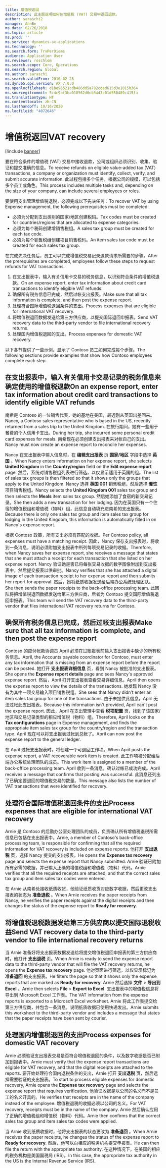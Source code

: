 ```yaml
---
title: 增值税返回
description: 此主题说明如何在增值税 (VAT) 交易中退回退款。
author: saraschi2
manager: AnnBe
ms.date: 02/26/2018
ms.topic: article
ms.prod: ''
ms.service: dynamics-ax-applications
ms.technology: ''
ms.search.form: TrvPerDiems
audience: Application User
ms.reviewer: roschlom
ms.search.scope: Core, Operations
ms.search.region: Global
ms.author: saraschi
ms.search.validFrom: 2016-02-28
ms.dyn365.ops.version: AX 7.0.0
ms.openlocfilehash: d1be96521cdb486dd5a702cded615d3e1015b364
ms.sourcegitcommit: 5c4c9bf3ba018562d6cb3443c01d550489c415fa
ms.translationtype: HT
ms.contentlocale: zh-CN
ms.lasthandoff: 10/16/2020
ms.locfileid: "4072646"
---
```

# <a name="vat-recovery"></a><span data-ttu-id="4fe0f-103">增值税返回</span><span class="sxs-lookup"><span data-stu-id="4fe0f-103">VAT recovery</span></span> 

[!include [banner](../includes/banner.md)]

<span data-ttu-id="4fe0f-104">要在符合条件的增值税 (VAT) 交易中接收退款，公司或组织必须识别、收集、验证和提交准确的信息。</span><span class="sxs-lookup"><span data-stu-id="4fe0f-104">To receive refunds on eligible value-added tax (VAT) transactions, a company or organization must identify, collect, verify, and submit accurate information.</span></span> <span data-ttu-id="4fe0f-105">此过程包括多个任务，根据公司的规模，可以包括多个员工或角色。</span><span class="sxs-lookup"><span data-stu-id="4fe0f-105">This process includes multiple tasks and, depending on the size of your company, can include several employees or roles.</span></span>

<span data-ttu-id="4fe0f-106">要使用支出管理增值税退税，必须完成以下先决任务：</span><span class="sxs-lookup"><span data-stu-id="4fe0f-106">To recover VAT by using Expense management, the following prerequisites must be completed:</span></span>

- <span data-ttu-id="4fe0f-107">必须为分配到支出类别的国家/地区创建税码。</span><span class="sxs-lookup"><span data-stu-id="4fe0f-107">Tax codes must be created for countries/regions that are allocated to expense categories.</span></span>
- <span data-ttu-id="4fe0f-108">必须为每个税码创建增销售税组。</span><span class="sxs-lookup"><span data-stu-id="4fe0f-108">A sales tax group must be created for each tax code.</span></span>
- <span data-ttu-id="4fe0f-109">必须为每个销售税组创建项目销售税码。</span><span class="sxs-lookup"><span data-stu-id="4fe0f-109">An item sales tax code must be created for each sales tax group.</span></span>

<span data-ttu-id="4fe0f-110">在完成先决任务后，员工可以完成增值税交易记录退款请求所需要的步骤。</span><span class="sxs-lookup"><span data-stu-id="4fe0f-110">After the prerequisites are completed, employees follow these steps to request refunds for VAT transactions.</span></span>

1. <span data-ttu-id="4fe0f-111">在支出报表中，输入有关信用卡交易的税务信息，以识别符合条件的增值税退款。</span><span class="sxs-lookup"><span data-stu-id="4fe0f-111">On an expense report, enter tax information about credit card transactions to identify eligible VAT refunds.</span></span>
2. <span data-ttu-id="4fe0f-112">确保所有税务信息已完成，然后过帐支出报表。</span><span class="sxs-lookup"><span data-stu-id="4fe0f-112">Make sure that all tax information is complete, and then post the expense report.</span></span>
3. <span data-ttu-id="4fe0f-113">处理符合国际增值税退回条件的支出。</span><span class="sxs-lookup"><span data-stu-id="4fe0f-113">Process expenses that are eligible for international VAT recovery.</span></span>
4. <span data-ttu-id="4fe0f-114">将增值税退回数据发送给第三方供应商，以提交国际退回申报表。</span><span class="sxs-lookup"><span data-stu-id="4fe0f-114">Send VAT recovery data to the third-party vendor to file international recovery returns.</span></span>
5. <span data-ttu-id="4fe0f-115">处理国内增值税退回的支出。</span><span class="sxs-lookup"><span data-stu-id="4fe0f-115">Process expenses for domestic VAT recovery.</span></span>

<span data-ttu-id="4fe0f-116">以下各节提供了一些示例，显示了 Contoso 员工如何完成每个步骤。</span><span class="sxs-lookup"><span data-stu-id="4fe0f-116">The following sections provide examples that show how Contoso employees complete each step.</span></span>

## <a name="on-an-expense-report-enter-tax-information-about-credit-card-transactions-to-identify-eligible-vat-refunds"></a><span data-ttu-id="4fe0f-117">在支出报表中，输入有关信用卡交易记录的税务信息来确定使用的增值税退款</span><span class="sxs-lookup"><span data-stu-id="4fe0f-117">On an expense report, enter tax information about credit card transactions to identify eligible VAT refunds</span></span>

<span data-ttu-id="4fe0f-118">南希是 Contoso 的一位销售代表，她的基地在美国，最近刚从英国出差回来。</span><span class="sxs-lookup"><span data-stu-id="4fe0f-118">Nancy, a Contoso sales representative who is based in the US, recently returned from a sales trip to the United Kingdom.</span></span> <span data-ttu-id="4fe0f-119">在旅行期间，她有一些用于餐费的个人信用卡支出。</span><span class="sxs-lookup"><span data-stu-id="4fe0f-119">During her trip, she incurred some personal credit card expenses for meals.</span></span> <span data-ttu-id="4fe0f-120">南希现在必须创建支出报表来对帐自己的支出。</span><span class="sxs-lookup"><span data-stu-id="4fe0f-120">Nancy must now create an expense report to reconcile her expenses.</span></span>

<span data-ttu-id="4fe0f-121">Nancy 在支出报表中输入信息时，在 **编辑支出报表** 页 **国家/地区** 字段中选择 **英国** 。</span><span class="sxs-lookup"><span data-stu-id="4fe0f-121">When Nancy enters information on her expense report, she selects **United Kingdom** in the **Country/region** field on the **Edit expense report** page.</span></span> <span data-ttu-id="4fe0f-122">然后，系统对销售税组列表进行筛选，以仅显示适用于英国的组。</span><span class="sxs-lookup"><span data-stu-id="4fe0f-122">The list of sales tax groups is then filtered so that it shows only the groups that apply to the United Kingdom.</span></span> <span data-ttu-id="4fe0f-123">Nancy 选择 **英国 001** 销售税组，然后选择 **餐饮** 项目销售税组。</span><span class="sxs-lookup"><span data-stu-id="4fe0f-123">Nancy selects the **United Kingdom 001** sales tax group and then selects the **Meals** item sales tax group.</span></span> <span data-ttu-id="4fe0f-124">然后她添加了食宿的新交易记录。</span><span class="sxs-lookup"><span data-stu-id="4fe0f-124">She then adds a new transaction for her lodging.</span></span> <span data-ttu-id="4fe0f-125">因为在英国只有一个住宿的增值税组和增值税（物料）组，此信息自动填充进南希的支出报表。</span><span class="sxs-lookup"><span data-stu-id="4fe0f-125">Because there is only one sales tax group and item sales tax group for lodging in the United Kingdom, this information is automatically filled in on Nancy's expense report.</span></span>

<span data-ttu-id="4fe0f-126">根据 Contoso 政策，所有支出必须有匹配的收据。</span><span class="sxs-lookup"><span data-stu-id="4fe0f-126">Per Contoso policy, all expenses must have a matching receipt.</span></span> <span data-ttu-id="4fe0f-127">因此，Nancy 保存支出报表时，将收到一条消息，说明必须附加支出报表中所列每项交易记录的收据。</span><span class="sxs-lookup"><span data-stu-id="4fe0f-127">Therefore, when Nancy saves her expense report, she receives a message that states that she must attach a receipt for each transaction that she listed on her expense report.</span></span> <span data-ttu-id="4fe0f-128">Nancy 验证她是否已将每张交易收据的数字图像附加到支出报表中，然后提交报表以供审批。</span><span class="sxs-lookup"><span data-stu-id="4fe0f-128">Nancy verifies that she has attached a digital image of each transaction receipt to her expense report and then submits her report for approval.</span></span> <span data-ttu-id="4fe0f-129">然后，她将纸质收据发送给后端办公系统处理团队。</span><span class="sxs-lookup"><span data-stu-id="4fe0f-129">She then sends the paper receipts to the back-office processing team.</span></span> <span data-ttu-id="4fe0f-130">此团队将把增值税退回数据发送给第三方供应商，后者为 Contoso 提交国际增值税退回申报表。</span><span class="sxs-lookup"><span data-stu-id="4fe0f-130">This team will send the VAT recovery data to the third-party vendor that files international VAT recovery returns for Contoso.</span></span>

## <a name="make-sure-that-all-tax-information-is-complete-and-then-post-the-expense-report"></a><span data-ttu-id="4fe0f-131">确保所有税务信息已完成，然后过帐支出报表</span><span class="sxs-lookup"><span data-stu-id="4fe0f-131">Make sure that all tax information is complete, and then post the expense report</span></span>

<span data-ttu-id="4fe0f-132">Contoso 的应付帐款协调员 April 必须在过账报表前输入支出报表中缺少的所有税务信息。</span><span class="sxs-lookup"><span data-stu-id="4fe0f-132">April, the Accounts payable coordinator for Contoso, must enter any tax information that is missing from an expense report before the report can be posted.</span></span> <span data-ttu-id="4fe0f-133">她打开 **支出报表详细信息** 页，看到 Nancy 被批准的支出报表。</span><span class="sxs-lookup"><span data-stu-id="4fe0f-133">She opens the **Expense report details** page and sees Nancy's approved expense report.</span></span> <span data-ttu-id="4fe0f-134">然后，April 打开支出报表查看交易详细信息。</span><span class="sxs-lookup"><span data-stu-id="4fe0f-134">April then opens the expense report to view the details of the transactions.</span></span> <span data-ttu-id="4fe0f-135">她发现 Nancy 没有为其中一项交易输入项目销售税组。</span><span class="sxs-lookup"><span data-stu-id="4fe0f-135">She sees that Nancy didn't enter an item sales tax group for one of the transactions.</span></span> <span data-ttu-id="4fe0f-136">由于未提供此信息，April 无法过帐此支出报表。</span><span class="sxs-lookup"><span data-stu-id="4fe0f-136">Because this information isn't provided, April can't post the expense report.</span></span> <span data-ttu-id="4fe0f-137">因此，April 在支出管理中查看 **税项配置** 页，找到了该国家/地区和交易记录类型的相应增值税（物料）组。</span><span class="sxs-lookup"><span data-stu-id="4fe0f-137">Therefore, April looks on the **Tax configurations** page in Expense management, and finds the appropriate item sales tax group for the country/region and the transaction type.</span></span> <span data-ttu-id="4fe0f-138">April 现在可以将支出报表过帐到总帐了。</span><span class="sxs-lookup"><span data-stu-id="4fe0f-138">April can now post the expense report to the general ledger.</span></span>

<span data-ttu-id="4fe0f-139">在 April 过帐支出报表时，将创建一个可退回工作项。</span><span class="sxs-lookup"><span data-stu-id="4fe0f-139">When April posts the expense report, a VAT recoverable work item is created.</span></span> <span data-ttu-id="4fe0f-140">此工作项被分配给后端办公系统处理团队的成员。</span><span class="sxs-lookup"><span data-stu-id="4fe0f-140">This work item is assigned to a member of the back-office processing team.</span></span> <span data-ttu-id="4fe0f-141">April 收到一条消息，确认过帐已成功完成。</span><span class="sxs-lookup"><span data-stu-id="4fe0f-141">April receives a message that confirms that posting was successful.</span></span> <span data-ttu-id="4fe0f-142">此消息还列出了已确定要退回的增值税交易的数量。</span><span class="sxs-lookup"><span data-stu-id="4fe0f-142">This message also lists the number of VAT transactions that were identified for recovery.</span></span>

## <a name="process-expenses-that-are-eligible-for-international-vat-recovery"></a><span data-ttu-id="4fe0f-143">处理符合国际增值税退回条件的支出</span><span class="sxs-lookup"><span data-stu-id="4fe0f-143">Process expenses that are eligible for international VAT recovery</span></span>

<span data-ttu-id="4fe0f-144">Arnie 是 Contoso 的后勤办公室处理团队的成员，负责确认所有增值税退税所需信息已包括在支出报表中。</span><span class="sxs-lookup"><span data-stu-id="4fe0f-144">Arnie, a member of Contoso's back-office processing team, is responsible for confirming that all the required information for VAT recovery is included on expense reports.</span></span> <span data-ttu-id="4fe0f-145">他打开 **支出退税** 页，选择 Nancy 提交的支出报表。</span><span class="sxs-lookup"><span data-stu-id="4fe0f-145">He opens the **Expense tax recovery** page and selects the expense report that Nancy submitted.</span></span> <span data-ttu-id="4fe0f-146">Arnie 验证已附加所有必需的收据，并已输入正确的增值税组和增值税（物料）代码。</span><span class="sxs-lookup"><span data-stu-id="4fe0f-146">Arnie verifies that all the required receipts are attached, and that the correct sales tax group and item sales tax codes were entered.</span></span>

<span data-ttu-id="4fe0f-147">在 Arnie 从南希处接收纸质收货，他验证纸质收货对应数字收据，然后更改支出报表的状态为 **准备退税** 。</span><span class="sxs-lookup"><span data-stu-id="4fe0f-147">When Arnie receives the paper receipts from Nancy, he verifies the paper receipts against the digital receipts and then changes the status of the expense report to **Ready for recovery**.</span></span>

## <a name="send-vat-recovery-data-to-the-third-party-vendor-to-file-international-recovery-returns"></a><span data-ttu-id="4fe0f-148">将增值税退税数据发给第三方供应商以提交国际退税收益</span><span class="sxs-lookup"><span data-stu-id="4fe0f-148">Send VAT recovery data to the third-party vendor to file international recovery returns</span></span>

<span data-ttu-id="4fe0f-149">当 Arnie 准备好将支出报表数据发送给将提交增值税退回申报表的第三方供应商时，他打开 **支出退税** 页。</span><span class="sxs-lookup"><span data-stu-id="4fe0f-149">When Arnie is ready to send the expense report data to the third-party vendor that will file the VAT recovery returns, he opens the **Expense tax recovery** page.</span></span> <span data-ttu-id="4fe0f-150">他对页面进行筛选，以仅显示标记为 **准备退回** 的支出报表。</span><span class="sxs-lookup"><span data-stu-id="4fe0f-150">He filters the page so that it shows only the expense reports that are marked as **Ready for recovery**.</span></span> <span data-ttu-id="4fe0f-151">Arnie 然后选择 **文件** &gt; **导出到 Excel** 。</span><span class="sxs-lookup"><span data-stu-id="4fe0f-151">Arnie then selects **File** &gt; **Export to Excel**.</span></span> <span data-ttu-id="4fe0f-152">支出报表中的增值税信息将导出到 Microsoft Excel 工作表。</span><span class="sxs-lookup"><span data-stu-id="4fe0f-152">The VAT information from the expense reports is exported to a Microsoft Excel worksheet.</span></span> <span data-ttu-id="4fe0f-153">Arnie 将此工作表提交给第三方供应商，并包含一条消息，说明纸质收据已使用快递发出。</span><span class="sxs-lookup"><span data-stu-id="4fe0f-153">Arnie submits this worksheet to the third-party vendor and includes a message that states that the paper receipts have been sent by courier.</span></span>

## <a name="process-expenses-for-domestic-vat-recovery"></a><span data-ttu-id="4fe0f-154">处理国内增值税退回的支出</span><span class="sxs-lookup"><span data-stu-id="4fe0f-154">Process expenses for domestic VAT recovery</span></span>

<span data-ttu-id="4fe0f-155">Arnie 必须验证支出报表交易是否符合增值税退回的条件，以及数字收据是否已附加到报表中。</span><span class="sxs-lookup"><span data-stu-id="4fe0f-155">Arnie must verify that the expense report transactions are eligible for VAT recovery, and that the digital receipts are attached to the reports.</span></span> <span data-ttu-id="4fe0f-156">要开始处理符合国内退税条件的支出，Arnie 打开 **支出退税** 页，然后选择需要验证的支出报表。</span><span class="sxs-lookup"><span data-stu-id="4fe0f-156">To start to process eligible expenses for domestic recovery, Arnie opens the **Expense tax recovery** page and selects the expense report that requires verification.</span></span> <span data-ttu-id="4fe0f-157">他验证收据是以公司的名义而不是员工的名义开具的。</span><span class="sxs-lookup"><span data-stu-id="4fe0f-157">He verifies that receipts are in the name of the company instead of the employee.</span></span> <span data-ttu-id="4fe0f-158">增值税退税的收据必须以公司的名义。</span><span class="sxs-lookup"><span data-stu-id="4fe0f-158">For VAT recovery, receipts must be in the name of the company.</span></span> <span data-ttu-id="4fe0f-159">Arnie 然后确认应用了正确的增值税组和增值税（物料）代码。</span><span class="sxs-lookup"><span data-stu-id="4fe0f-159">Arnie then confirms that the correct sales tax group and item sales tax codes were applied.</span></span>

<span data-ttu-id="4fe0f-160">当 Arnie 收到纸质收据时，他将支出报表的状态更改为 **准备退回** 。</span><span class="sxs-lookup"><span data-stu-id="4fe0f-160">When Arnie receives the paper receipts, he changes the status of the expense report to **Ready for recovery**.</span></span> <span data-ttu-id="4fe0f-161">然后，他可以向相应的税务机构提交申报表。</span><span class="sxs-lookup"><span data-stu-id="4fe0f-161">He can then file the return with the appropriate tax authority.</span></span> <span data-ttu-id="4fe0f-162">在这种情况下，在美国的相应的税务机构是美国国税局 (IRS)。</span><span class="sxs-lookup"><span data-stu-id="4fe0f-162">In this case, the appropriate tax authority in the US is the Internal Revenue Service (IRS).</span></span>
